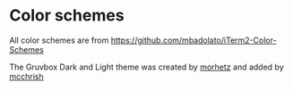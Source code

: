 # Color schemes

All color schemes are from https://github.com/mbadolato/iTerm2-Color-Schemes

The Gruvbox Dark and Light theme was created by [morhetz](https://github.com/morhetz) and added by [mcchrish](https://github.com/mcchrish)
